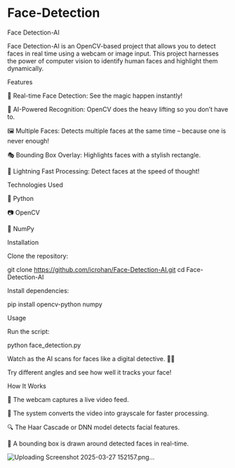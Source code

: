 # Face-Detection
Face Detection-AI

Face Detection-AI is an OpenCV-based project that allows you to detect faces in real time using a webcam or image input. This project harnesses the power of computer vision to identify human faces and highlight them dynamically.

Features

👀 Real-time Face Detection: See the magic happen instantly!

🧠 AI-Powered Recognition: OpenCV does the heavy lifting so you don’t have to.

🖼 Multiple Faces: Detects multiple faces at the same time – because one is never enough!

🎭 Bounding Box Overlay: Highlights faces with a stylish rectangle.

🚀 Lightning Fast Processing: Detect faces at the speed of thought!

Technologies Used

🐍 Python

📷 OpenCV

🔢 NumPy

Installation

Clone the repository:

git clone https://github.com/icrohan/Face-Detection-AI.git
cd Face-Detection-AI

Install dependencies:

pip install opencv-python numpy

Usage

Run the script:

python face_detection.py

Watch as the AI scans for faces like a digital detective. 🕵️‍♂️

Try different angles and see how well it tracks your face!

How It Works

📸 The webcam captures a live video feed.

🤖 The system converts the video into grayscale for faster processing.

🔍 The Haar Cascade or DNN model detects facial features.

🔲 A bounding box is drawn around detected faces in real-time.

![Uploading Screenshot 2025-03-27 152157.png…]()
